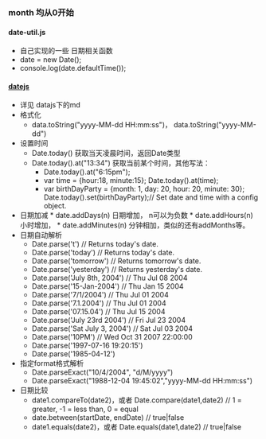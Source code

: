 
### month 均从0开始

#### date-util.js
* 自己实现的一些 日期相关函数
* date = new Date();
* console.log(date.defaultTime());


#### [datejs](https://github.com/datejs/Datejs)
* 详见 datajs下的md
* 格式化
    * data.toString("yyyy-MM-dd HH:mm:ss")， data.toString("yyyy-MM-dd")
* 设置时间
    * Date.today() 获取当天凌晨时间，返回Date类型
    * Date.today().at("13:34") 获取当前某个时间，其他写法：
        * Date.today().at("6:15pm");
        * var time = {hour:18, minute:15}; Date.today().at(time);
        * var birthDayParty = {month: 1, day: 20, hour: 20, minute: 30};
          Date.today().set(birthDayParty);// Set date and time with a config object.
* 日期加减
      * date.addDays(n) 日期增加， n可以为负数
      * date.addHours(n) 小时增加，
      * date.addMinutes(n) 分钟相加，类似的还有addMonths等。
* 日期自动解析
    * Date.parse('t')                 // Returns today's date.
    * Date.parse('today')             // Returns today's date.
    * Date.parse('tomorrow')          // Returns tomorrow's date.
    * Date.parse('yesterday')         // Returns yesterday's date.
    * Date.parse('July 8th, 2004')    // Thu Jul 08 2004
    * Date.parse('15-Jan-2004')       // Thu Jan 15 2004
    * Date.parse('7/1/2004')          // Thu Jul 01 2004
    * Date.parse('7.1.2004')          // Thu Jul 01 2004
    * Date.parse('07.15.04')          // Thu Jul 15 2004
    * Date.parse('July 23rd 2004')    // Fri Jul 23 2004
    * Date.parse('Sat July 3, 2004')  // Sat Jul 03 2004
    * Date.parse('10PM')              // Wed Oct 31 2007 22:00:00
    * Date.parse('1997-07-16 19:20:15')
    * Date.parse('1985-04-12')
* 指定format格式解析
    * Date.parseExact("10/4/2004", "d/M/yyyy")
    * Date.parseExact("1988-12-04 19:45:02","yyyy-MM-dd HH:mm:ss")
* 日期比较
    * date1.compareTo(date2)，或者 Date.compare(date1,date2)  // 1 = greater, -1 = less than, 0 = equal
    * date.between(startDate, endDate)                   // true|false
    * date1.equals(date2)，或者 Date.equals(date1,date2)    // true|false






